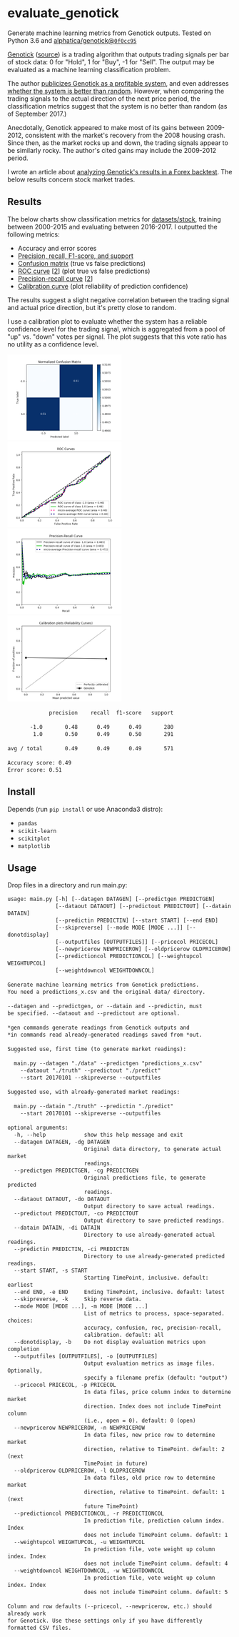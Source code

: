 # evaluate_genotick
Generate machine learning metrics from Genotick outputs. Tested on Python 3.6 and [alphatica/genotick@`0f0cc95`](https://github.com/alphatica/genotick/commit/0f0cc956508a43d8743e89d43ac1fcfb9dc8493b)

[Genotick](https://genotick.com/) ([source](https://gitlab.com/lukasz.wojtow/genotick)) is a trading algorithm that outputs trading signals per bar of stock data: 0 for "Hold", 1 for "Buy", -1 for "Sell". The output may be evaluated as a machine learning classification problem.

The author [publicizes Genotick as a profitable system](https://genotick.com/results/), and even addresses [whether the system is better than random](https://genotick.com/static/download/IsGenotickRandom.pdf). However, when comparing the trading signals to the actual direction of the next price period, the classification metrics suggest that the system is no better than random (as of September 2017.)

Anecdotally, Genotick appeared to make most of its gains between 2009-2012, consistent with the market's recovery from the 2008 housing crash. Since then, as the market rocks up and down, the trading signals appear to be similarly rocky. The author's cited gains may include the 2009-2012 period.

I wrote an article about [analyzing Genotick's results in a Forex backtest](https://medium.com/@mazmazz/predicting-the-markets-with-genotick-and-evaluating-the-results-fe9330a01f80). The below results concern stock market trades.

## Results

The below charts show classification metrics for [datasets/stock](datasets/stock), training between 2000-2015 and evaluating between 2016-2017. I outputted the following metrics:

* Accuracy and error scores
* [Precision, recall, F1-score, and support](https://chrisalbon.com/machine-learning/precision_recall_and_F1_scores.html)
* [Confusion matrix](http://www.dataschool.io/simple-guide-to-confusion-matrix-terminology/) (true vs false predictions)
* [ROC curve](https://stats.stackexchange.com/questions/132777/what-does-auc-stand-for-and-what-is-it) [[2](http://www.dataschool.io/roc-curves-and-auc-explained/)] (plot true vs false predictions)
* [Precision-recall curve](https://classeval.wordpress.com/introduction/introduction-to-the-precision-recall-plot/) [[2](https://stats.stackexchange.com/questions/7207/roc-vs-precision-and-recall-curves)]
* [Calibration curve](http://scikit-learn.org/stable/modules/calibration.html) (plot reliability of prediction confidence)

The results suggest a slight negative correlation between the trading signal and actual price direction, but it's pretty close to random.

I use a calibration plot to evaluate whether the system has a reliable confidence level for the trading signal, which is aggregated from a pool of "up" vs. "down" votes per signal. The plot suggests that this vote ratio has no utility as a confidence level.

<img src="datasets/stock/stock_confusion.png" width="256"> <img src="datasets/stock/stock_roc.png" width="256"> <img src="datasets/stock/stock_precision-recall.png" width="256"> <img src="datasets/stock/stock_calibration.png" width="256">

```
             precision    recall  f1-score   support

       -1.0       0.48      0.49      0.49       280
        1.0       0.50      0.49      0.50       291

avg / total       0.49      0.49      0.49       571

Accuracy score: 0.49
Error score: 0.51
```

## Install

Depends (run `pip install` or use Anaconda3 distro):
* `pandas`
* `scikit-learn`
* `scikitplot`
* `matplotlib`

## Usage

Drop files in a directory and run main.py:

```
usage: main.py [-h] [--datagen DATAGEN] [--predictgen PREDICTGEN]
               [--dataout DATAOUT] [--predictout PREDICTOUT] [--datain DATAIN]
               [--predictin PREDICTIN] [--start START] [--end END]
               [--skipreverse] [--mode MODE [MODE ...]] [--donotdisplay]
               [--outputfiles [OUTPUTFILES]] [--pricecol PRICECOL]
               [--newpricerow NEWPRICEROW] [--oldpricerow OLDPRICEROW]
               [--predictioncol PREDICTIONCOL] [--weightupcol WEIGHTUPCOL]
               [--weightdowncol WEIGHTDOWNCOL]

Generate machine learning metrics from Genotick predictions.
You need a predictions_x.csv and the original data/ directory.

--datagen and --predictgen, or --datain and --predictin, must
be specified. --dataout and --predictout are optional.

*gen commands generate readings from Genotick outputs and
*in commands read already-generated readings saved from *out.

Suggested use, first time (to generate market readings):

  main.py --datagen "./data" --predictgen "predictions_x.csv"
    --dataout "./truth" --predictout "./predict"
    --start 20170101 --skipreverse --outputfiles

Suggested use, with already-generated market readings:

  main.py --datain "./truth" --predictin "./predict"
    --start 20170101 --skipreverse --outputfiles

optional arguments:
  -h, --help            show this help message and exit
  --datagen DATAGEN, -dg DATAGEN
                        Original data directory, to generate actual market
                        readings.
  --predictgen PREDICTGEN, -cg PREDICTGEN
                        Original predictions file, to generate predicted
                        readings.
  --dataout DATAOUT, -do DATAOUT
                        Output directory to save actual readings.
  --predictout PREDICTOUT, -co PREDICTOUT
                        Output directory to save predicted readings.
  --datain DATAIN, -di DATAIN
                        Directory to use already-generated actual readings.
  --predictin PREDICTIN, -ci PREDICTIN
                        Directory to use already-generated predicted readings.
  --start START, -s START
                        Starting TimePoint, inclusive. default: earliest
  --end END, -e END     Ending TimePoint, inclusive. default: latest
  --skipreverse, -k     Skip reverse data.
  --mode MODE [MODE ...], -m MODE [MODE ...]
                        List of metrics to process, space-separated. choices:
                        accuracy, confusion, roc, precision-recall,
                        calibration. default: all
  --donotdisplay, -b    Do not display evaluation metrics upon completion
  --outputfiles [OUTPUTFILES], -o [OUTPUTFILES]
                        Output evaluation metrics as image files. Optionally,
                        specify a filename prefix (default: "output")
  --pricecol PRICECOL, -p PRICECOL
                        In data files, price column index to determine market
                        direction. Index does not include TimePoint column
                        (i.e., open = 0). default: 0 (open)
  --newpricerow NEWPRICEROW, -n NEWPRICEROW
                        In data files, new price row to determine market
                        direction, relative to TimePoint. default: 2 (next
                        TimePoint in future)
  --oldpricerow OLDPRICEROW, -l OLDPRICEROW
                        In data files, old price row to determine market
                        direction, relative to TimePoint. default: 1 (next
                        future TimePoint)
  --predictioncol PREDICTIONCOL, -r PREDICTIONCOL
                        In prediction file, prediction column index. Index
                        does not include TimePoint column. default: 1
  --weightupcol WEIGHTUPCOL, -u WEIGHTUPCOL
                        In prediction file, vote weight up column index. Index
                        does not include TimePoint column. default: 4
  --weightdowncol WEIGHTDOWNCOL, -w WEIGHTDOWNCOL
                        In prediction file, vote weight up column index. Index
                        does not include TimePoint column. default: 5

Column and row defaults (--pricecol, --newpricerow, etc.) should already work
for Genotick. Use these settings only if you have differently formatted CSV files.
```
